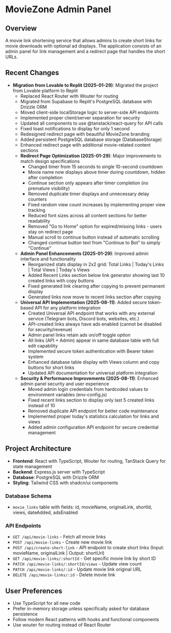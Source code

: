 # MovieZone Admin Panel

## Overview
A movie link shortening service that allows admins to create short links for movie downloads with optional ad displays. The application consists of an admin panel for link management and a redirect page that handles the short URLs.

## Recent Changes
- **Migration from Lovable to Replit (2025-01-29)**: Migrated the project from Lovable platform to Replit
  - Replaced React Router with Wouter for routing
  - Migrated from Supabase to Replit's PostgreSQL database with Drizzle ORM
  - Moved client-side localStorage logic to server-side API endpoints
  - Implemented proper client/server separation for security
  - Updated all components to use @tanstack/react-query for API calls
  - Fixed toast notifications to display for only 1 second
  - Redesigned redirect page with beautiful MovieZone branding
  - Added persistent PostgreSQL database storage (DatabaseStorage)
  - Enhanced redirect page with additional movie-related content sections
  - **Redirect Page Optimization (2025-01-29)**: Major improvements to match design specifications
    - Changed timer from 15 seconds to single 10-second countdown
    - Movie name now displays above timer during countdown, hidden after completion
    - Continue section only appears after timer completion (no premature visibility)
    - Removed duplicate timer displays and unnecessary delay counters
    - Fixed random view count increases by implementing proper view tracking
    - Reduced font sizes across all content sections for better readability
    - Removed "Go to Home" option for expired/missing links - users stay on redirect page
    - Manual scroll to continue button instead of automatic scrolling
    - Changed continue button text from "Continue to Bot" to simply "Continue"
  - **Admin Panel Enhancements (2025-01-29)**: Improved admin interface and functionality
    - Reorganized stats display in 2x2 grid: Total Links | Today's Links | Total Views | Today's Views
    - Added Recent Links section below link generator showing last 10 created links with copy buttons
    - Fixed generated link clearing after copying to prevent permanent display
    - Generated links now move to recent links section after copying
  - **Universal API Implementation (2025-08-11)**: Added secure token-based API for any platform integration
    - Created Universal API endpoint that works with any external service (Telegram bots, Discord bots, websites, etc.)
    - API-created links always have ads enabled (cannot be disabled for security/revenue)
    - Admin panel links retain ads on/off toggle option
    - All links (API + Admin) appear in same database table with full edit capability
    - Implemented secure token authentication with Bearer token system
    - Enhanced database table display with Views column and copy buttons for short links
    - Updated API documentation for universal platform integration
  - **Security & Performance Improvements (2025-08-11)**: Enhanced admin panel security and user experience
    - Moved admin login credentials from hardcoded values to environment variables (env-config.js)
    - Fixed recent links section to display only last 5 created links instead of 10
    - Removed duplicate API endpoint for better code maintenance
    - Implemented proper today's statistics calculation for links and views
    - Added admin configuration API endpoint for secure credential management

## Project Architecture
- **Frontend**: React with TypeScript, Wouter for routing, TanStack Query for state management
- **Backend**: Express.js server with TypeScript
- **Database**: PostgreSQL with Drizzle ORM
- **Styling**: Tailwind CSS with shadcn/ui components

### Database Schema
- `movie_links` table with fields: id, movieName, originalLink, shortId, views, dateAdded, adsEnabled

### API Endpoints
- `GET /api/movie-links` - Fetch all movie links
- `POST /api/movie-links` - Create new movie link
- `POST /api/create-short-link` - API endpoint to create short links (Input: movieName, originalLink | Output: shortUrl)
- `GET /api/movie-links/:shortId` - Get specific movie link by short ID
- `PATCH /api/movie-links/:shortId/views` - Update view count
- `PATCH /api/movie-links/:id` - Update movie link original URL
- `DELETE /api/movie-links/:id` - Delete movie link

## User Preferences
- Use TypeScript for all new code
- Prefer in-memory storage unless specifically asked for database persistence
- Follow modern React patterns with hooks and functional components
- Use wouter for routing instead of React Router